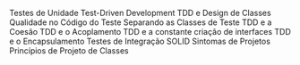 Testes de Unidade
Test-Driven Development
TDD e Design de Classes
Qualidade no Código do Teste
Separando as Classes de Teste
TDD e a Coesão
TDD e o Acoplamento
TDD e a constante criação de interfaces
TDD e o Encapsulamento
Testes de Integração
SOLID
Sintomas de Projetos
Princípios de Projeto de Classes


